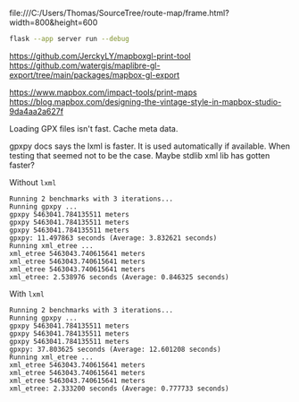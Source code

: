 file:///C:/Users/Thomas/SourceTree/route-map/frame.html?width=800&height=600


```sh
flask --app server run --debug
```

https://github.com/JerckyLY/mapboxgl-print-tool
https://github.com/watergis/maplibre-gl-export/tree/main/packages/mapbox-gl-export

https://www.mapbox.com/impact-tools/print-maps
https://blog.mapbox.com/designing-the-vintage-style-in-mapbox-studio-9da4aa2a627f

Loading GPX files isn't fast. Cache meta data.


gpxpy docs says the lxml is faster. It is used automatically if available.
When testing that seemed not to be the case. Maybe stdlib xml lib has gotten faster?


Without `lxml`
```
Running 2 benchmarks with 3 iterations...
Running gpxpy ...
gpxpy 5463041.784135511 meters
gpxpy 5463041.784135511 meters
gpxpy 5463041.784135511 meters
gpxpy: 11.497863 seconds (Average: 3.832621 seconds)
Running xml_etree ...
xml_etree 5463043.740615641 meters
xml_etree 5463043.740615641 meters
xml_etree 5463043.740615641 meters
xml_etree: 2.538976 seconds (Average: 0.846325 seconds)
```

With `lxml`
```
Running 2 benchmarks with 3 iterations...
Running gpxpy ...
gpxpy 5463041.784135511 meters
gpxpy 5463041.784135511 meters
gpxpy 5463041.784135511 meters
gpxpy: 37.803625 seconds (Average: 12.601208 seconds)
Running xml_etree ...
xml_etree 5463043.740615641 meters
xml_etree 5463043.740615641 meters
xml_etree 5463043.740615641 meters
xml_etree: 2.333200 seconds (Average: 0.777733 seconds)
```
